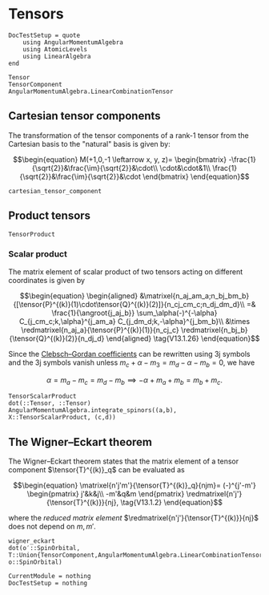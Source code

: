 # Tensors

```@meta
DocTestSetup = quote
    using AngularMomentumAlgebra
    using AtomicLevels
    using LinearAlgebra
end
```

```@docs
Tensor
TensorComponent
AngularMomentumAlgebra.LinearCombinationTensor
```

## Cartesian tensor components

The transformation of the tensor components of a rank-1 tensor from
the Cartesian basis to the "natural" basis is given by:

$$\begin{equation}
M(+1,0,-1 \leftarrow x, y, z)=
\begin{bmatrix}
-\frac{1}{\sqrt{2}}&\frac{\im}{\sqrt{2}}&\cdot\\
\cdot&\cdot&1\\
\frac{1}{\sqrt{2}}&\frac{\im}{\sqrt{2}}&\cdot
\end{bmatrix}
\end{equation}$$

```@docs
cartesian_tensor_component
```

## Product tensors

```@docs
TensorProduct
```

### Scalar product

The matrix element of scalar product of two tensors acting on
different coordinates is given by

$$\begin{equation}
\begin{aligned}
&\matrixel{n_aj_am_a;n_bj_bm_b}{[\tensor{P}^{(k)}(1)\cdot\tensor{Q}^{(k)}(2)]}{n_cj_cm_c;n_dj_dm_d}\\
=&
\frac{1}{\angroot{j_aj_b}}
\sum_\alpha(-)^{-\alpha}
C_{j_cm_c;k,\alpha}^{j_am_a}
C_{j_dm_d;k,-\alpha}^{j_bm_b}\\
&\times
\redmatrixel{n_aj_a}{\tensor{P}^{(k)}(1)}{n_cj_c}
\redmatrixel{n_bj_b}{\tensor{Q}^{(k)}(2)}{n_dj_d}
\end{aligned}
\tag{V13.1.26}
\end{equation}$$

Since the [Clebsch–Gordan coefficients](@ref) can be rewritten using 3j
symbols and the 3j symbols vanish unless $m_c + \alpha - m_3 = m_d -
\alpha - m_b = 0$, we have

$$\begin{equation}
\alpha = m_a - m_c = m_d-m_b
\implies
-\alpha + m_a + m_b = m_b + m_c.
\end{equation}$$

```@docs
TensorScalarProduct
dot(::Tensor, ::Tensor)
AngularMomentumAlgebra.integrate_spinors((a,b), X::TensorScalarProduct, (c,d))
```

## The Wigner–Eckart theorem

The Wigner–Eckart theorem states that the matrix element of a tensor
component $\tensor{T}^{(k)}_q$ can be evaluated as

$$\begin{equation}
\matrixel{n'j'm'}{\tensor{T}^{(k)}_q}{njm}=
(-)^{j'-m'}
\begin{pmatrix}
j'&k&j\\
-m'&q&m
\end{pmatrix}
\redmatrixel{n'j'}{\tensor{T}^{(k)}}{nj},
\tag{V13.1.2}
\end{equation}$$

where the _reduced matrix element_
$\redmatrixel{n'j'}{\tensor{T}^{(k)}}{nj}$ does not depend on
$m,m'$.

```@docs
wigner_eckart
dot(o′::SpinOrbital, T::Union{TensorComponent,AngularMomentumAlgebra.LinearCombinationTensor}, o::SpinOrbital)
```

```@meta
CurrentModule = nothing
DocTestSetup = nothing
```
